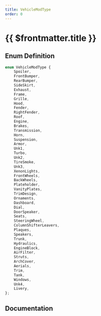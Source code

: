 ```yaml
---
title: VehicleModType
order: 0
---
```


# {{ $frontmatter.title }}

<!--@include: ./vehicleModType_partial_header.md-->

## Enum Definition

```ts
enum VehicleModType {
    Spoiler,
    FrontBumper,
    RearBumper,
    SideSkirt,
    Exhaust,
    Frame,
    Grille,
    Hood,
    Fender,
    RightFender,
    Roof,
    Engine,
    Brakes,
    Transmission,
    Horn,
    Suspension,
    Armor,
    Unk1,
    Turbo,
    Unk2,
    TireSmoke,
    Unk3,
    XenonLights,
    FrontWheels,
    BackWheels,
    Plateholder,
    VanityPlates,
    TrimDesign,
    Ornaments,
    Dashboard,
    Dial,
    DoorSpeaker,
    Seats,
    SteeringWheel,
    ColumnShifterLeavers,
    Plaques,
    Speakers,
    Trunk,
    Hydraulics,
    EngineBlock,
    AirFilter,
    Struts,
    ArchCover,
    Aerials,
    Trim,
    Tank,
    Windows,
    Unk4,
    Livery,
};
```

## Documentation

<!--@include: ./vehicleModType_partial_footer.md-->

